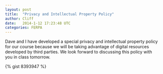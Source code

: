 ```yaml
---
layout: post
title:  "Privacy and Intellectual Property Policy"
author: Cliff
date:   2014-1-12 17:23:48 UTC
categories: FERPA
---
```


Dave and I have developed a special privacy and intellectual property policy for our course because we will be taking advantage of digital resources developed by third parties. We look forward to discussing this policy with you in class tomorrow.

{% gist 8393947 %}
